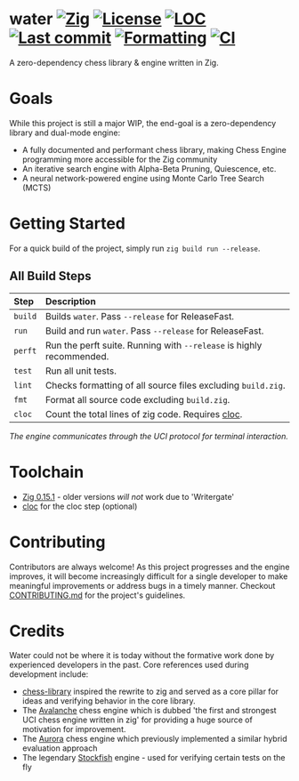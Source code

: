 # water [![Zig](https://img.shields.io/badge/zig-0.15.1-orange)](https://ziglang.org/) [![License](https://img.shields.io/github/license/Water-Engine/water)](LICENSE) [![LOC](https://img.shields.io/endpoint?url=https://raw.githubusercontent.com/Water-Engine/water/loc/.github/loc_badge.json)](https://github.com/Water-Engine/water/actions/workflows/loc.yml) [![Last commit](https://img.shields.io/github/last-commit/Water-Engine/water)](https://github.com/Water-Engine/water) [![Formatting](https://github.com/Water-Engine/water/actions/workflows/format.yml/badge.svg)](https://github.com/Water-Engine/water/actions/workflows/format.yml) [![CI](https://github.com/Water-Engine/water/actions/workflows/ci.yml/badge.svg)](https://github.com/Water-Engine/water/actions/workflows/ci.yml)
A zero-dependency chess library & engine written in Zig.

# Goals
While this project is still a major WIP, the end-goal is a zero-dependency library and dual-mode engine:
- A fully documented and performant chess library, making Chess Engine programming more accessible for the Zig community
- An iterative search engine with Alpha-Beta Pruning, Quiescence, etc.
- A neural network-powered engine using Monte Carlo Tree Search (MCTS)

# Getting Started
For a quick build of the project, simply run `zig build run --release`.

## All Build Steps
| **Step**    | Description                                                                           |
|:------------|:--------------------------------------------------------------------------------------|
| `build`     | Builds `water`. Pass `--release` for ReleaseFast.                                     |
| `run`       | Build and run `water`. Pass `--release` for ReleaseFast.                              |
| `perft`     | Run the perft suite. Running with `--release` is highly recommended.                  |
| `test`      | Run all unit tests.                                                                   |
| `lint`      | Checks formatting of all source files excluding `build.zig`.                          |
| `fmt`       | Format all source code excluding `build.zig`.                                         |
| `cloc`      | Count the total lines of zig code. Requires [cloc](https://github.com/AlDanial/cloc). |

_The engine communicates through the UCI protocol for terminal interaction._

# Toolchain
- [Zig 0.15.1](https://ziglang.org/download/) - older versions _will not_ work due to 'Writergate'
- [cloc](https://github.com/AlDanial/cloc) for the cloc step (optional)

# Contributing
Contributors are always welcome! As this project progresses and the engine improves, it will become increasingly difficult for a single developer to make meaningful improvements or address bugs in a timely manner. Checkout [CONTRIBUTING.md](.github/CONTRIBUTING.md) for the project's guidelines.

# Credits
Water could not be where it is today without the formative work done by experienced developers in the past. Core references used during development include:
- [chess-library](https://github.com/Disservin/chess-library) inspired the rewrite to zig and served as a core pillar for ideas and verifying behavior in the core library.
- The [Avalanche](https://github.com/SnowballSH/Avalanche) chess engine which is dubbed 'the first and strongest UCI chess engine written in zig' for providing a huge source of motivation for improvement.
- The [Aurora](https://github.com/kjljixx/Aurora-Chess-Engine) chess engine which previously implemented a similar hybrid evaluation approach
- The legendary [Stockfish](https://github.com/official-stockfish/Stockfish) engine - used for verifying certain tests on the fly
